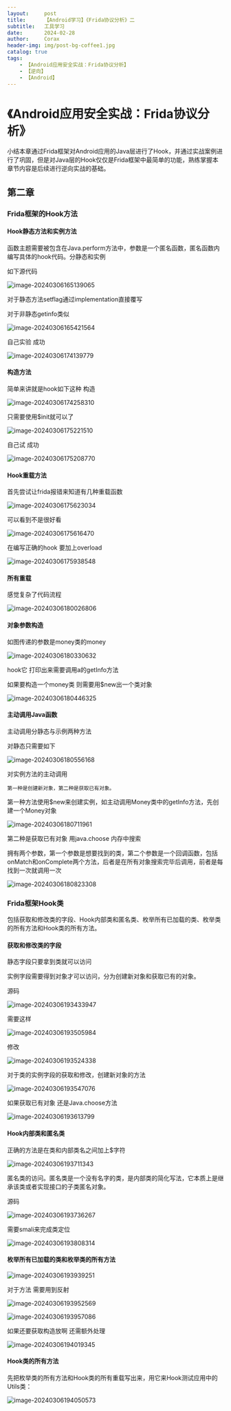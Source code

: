```yaml
---
layout:     post
title:      【Android学习】《Frida协议分析》二
subtitle:   工具学习
date:       2024-02-28
author:     Corax
header-img: img/post-bg-coffee1.jpg
catalog: true
tags:
    - 【Android应用安全实战：Frida协议分析】
    - 【逆向】
    - 【Android】
---
```


# 《Android应用安全实战：Frida协议分析》

小结本章通过Frida框架对Android应用的Java层进行了Hook，并通过实战案例进行了巩固，但是对Java层的Hook仅仅是Frida框架中最简单的功能，熟练掌握本章节内容是后续进行逆向实战的基础。

## 第二章

### Frida框架的Hook方法

#### Hook静态方法和实例方法

函数主题需要被包含在Java.perform方法中，参数是一个匿名函数，匿名函数内编写具体的hook代码。分静态和实例

如下源代码

![image-20240306165139065](https://typora-1321221957.cos.ap-shanghai.myqcloud.com/image1/202403081400239.png)

对于静态方法setflag通过implementation直接覆写

对于非静态getinfo类似

![image-20240306165421564](https://typora-1321221957.cos.ap-shanghai.myqcloud.com/image1/202403081400240.png)

自己实验 成功

![image-20240306174139779](https://typora-1321221957.cos.ap-shanghai.myqcloud.com/image1/202403081400241.png)

#### 构造方法

简单来讲就是hook如下这种 构造

![image-20240306174258310](https://typora-1321221957.cos.ap-shanghai.myqcloud.com/image1/202403081400242.png)

只需要使用$init就可以了

![image-20240306175221510](https://typora-1321221957.cos.ap-shanghai.myqcloud.com/image1/202403081400243.png)

自己试 成功

![image-20240306175208770](https://typora-1321221957.cos.ap-shanghai.myqcloud.com/image1/202403081400245.png)

#### Hook重载方法

首先尝试让frida报错来知道有几种重载函数

![image-20240306175623034](https://typora-1321221957.cos.ap-shanghai.myqcloud.com/image1/202403081400246.png)

可以看到不是很好看

![image-20240306175616470](https://typora-1321221957.cos.ap-shanghai.myqcloud.com/image1/202403081400247.png)

在编写正确的hook 要加上overload

![image-20240306175938548](https://typora-1321221957.cos.ap-shanghai.myqcloud.com/image1/202403081400248.png)

#### 所有重载 

感觉复杂了代码流程

![image-20240306180026806](https://typora-1321221957.cos.ap-shanghai.myqcloud.com/image1/202403081400249.png)

#### 对象参数构造

如图传递的参数是money类的money

![image-20240306180330632](https://typora-1321221957.cos.ap-shanghai.myqcloud.com/image1/202403081400250.png)

hook它 打印出来需要调用a的getInfo方法

如果要构造一个money类 则需要用$new出一个类对象

![image-20240306180446325](https://typora-1321221957.cos.ap-shanghai.myqcloud.com/image1/202403081400251.png)

#### 主动调用Java函数

主动调用分静态与示例两种方法

对静态只需要如下

![image-20240306180556168](https://typora-1321221957.cos.ap-shanghai.myqcloud.com/image1/202403081400252.png)

对实例方法的主动调用

```
第一种是创建新对象，第二种是获取已有对象。
```

第一种方法使用$new来创建实例，如主动调用Money类中的getInfo方法，先创建一个Money对象

![image-20240306180711961](https://typora-1321221957.cos.ap-shanghai.myqcloud.com/image1/202403081400253.png)

第二种是获取已有对象 用java.choose 内存中搜索

拥有两个参数，第一个参数是想要找到的类，第二个参数是一个回调函数，包括onMatch和onComplete两个方法，后者是在所有对象搜索完毕后调用，前者是每找到一次就调用一次

![image-20240306180823308](https://typora-1321221957.cos.ap-shanghai.myqcloud.com/image1/202403081400254.png)

### Frida框架Hook类

包括获取和修改类的字段、Hook内部类和匿名类、枚举所有已加载的类、枚举类的所有方法和Hook类的所有方法。

#### 获取和修改类的字段

静态字段只要拿到类就可以访问

实例字段需要得到对象才可以访问，分为创建新对象和获取已有的对象。

源码

![image-20240306193433947](https://typora-1321221957.cos.ap-shanghai.myqcloud.com/image1/202403081400255.png)

需要这样

![image-20240306193505984](https://typora-1321221957.cos.ap-shanghai.myqcloud.com/image1/202403081400256.png)

修改

![image-20240306193524338](https://typora-1321221957.cos.ap-shanghai.myqcloud.com/image1/202403081400257.png)

对于类的实例字段的获取和修改，创建新对象的方法

![image-20240306193547076](https://typora-1321221957.cos.ap-shanghai.myqcloud.com/image1/202403081400258.png)

如果获取已有对象 还是Java.choose方法

![image-20240306193613799](https://typora-1321221957.cos.ap-shanghai.myqcloud.com/image1/202403081400259.png)

#### Hook内部类和匿名类

正确的方法是在类和内部类名之间加上$字符

![image-20240306193711343](https://typora-1321221957.cos.ap-shanghai.myqcloud.com/image1/202403081400260.png)

匿名类的访问。匿名类是一个没有名字的类，是内部类的简化写法，它本质上是继承该类或者实现接口的子类匿名对象。

源码

![image-20240306193736267](https://typora-1321221957.cos.ap-shanghai.myqcloud.com/image1/202403081400261.png)

需要smali来完成类定位

![image-20240306193808314](https://typora-1321221957.cos.ap-shanghai.myqcloud.com/image1/202403081400262.png)

#### 枚举所有已加载的类和枚举类的所有方法

![image-20240306193939251](https://typora-1321221957.cos.ap-shanghai.myqcloud.com/image1/202403081400264.png)

对于方法 需要用到反射

![image-20240306193952569](https://typora-1321221957.cos.ap-shanghai.myqcloud.com/image1/202403081400265.png)

![image-20240306193957086](https://typora-1321221957.cos.ap-shanghai.myqcloud.com/image1/202403081400266.png)

如果还要获取构造放啊 还需额外处理

![image-20240306194019345](https://typora-1321221957.cos.ap-shanghai.myqcloud.com/image1/202403081400267.png)

#### Hook类的所有方法

先把枚举类的所有方法和Hook类的所有重载写出来，用它来Hook测试应用中的Utils类：

![image-20240306194050573](https://typora-1321221957.cos.ap-shanghai.myqcloud.com/image1/202403081400268.png)









